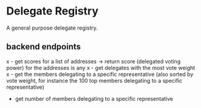 # Delegate Registry

A general purpose delegate registry.

## backend endpoints

x - get scores for a list of addresses -> return score (delegated voting power) for the addresses is any
x - get delegates with the most vote weight
x - get the members delegating to a specific representative (also sorted by vote weight, for instance the 100 top members delegating to a specific representative)

- get number of members delegating to a specific representative
